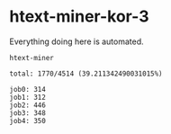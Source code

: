 # htext-miner-kor-3

Everything doing here is automated.

```
htext-miner

total: 1770/4514 (39.211342490031015%)

job0: 314
job1: 312
job2: 446
job3: 348
job4: 350
```